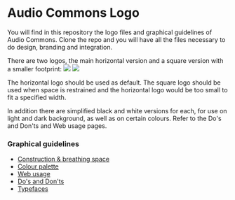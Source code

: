 # Audio Commons Logo

You will find in this repository the logo files and graphical guidelines of Audio Commons.
Clone the repo and you will have all the files necessary to do design, branding and integration.

There are two logos, the main horizontal version and a square version with a smaller footprint:
![](https://github.com/MonkeyDo/audio-commons-logo/blob/master/exports/JPEG/audio-commons-logo-horizontal.jpg)
![](https://github.com/MonkeyDo/audio-commons-logo/blob/master/exports/JPEG/audio-commons-logo-square.jpg)

The horizontal logo should be used as default.
The square logo should be used when space is restrained and the horizontal logo would be too small to fit a specified width.

In addition there are simplified black and white versions for each, for use on light and dark background, as well as on certain colours. Refer to the Do's and Don'ts and Web usage pages.

### Graphical guidelines

* [Construction & breathing space]()
* [Colour palette]()
* [Web usage]()
* [Do's and Don'ts]()
* [Typefaces]()
